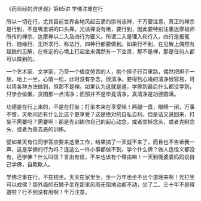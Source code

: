 《药师经的济世观》第65讲 学佛注重在行

所以一切在行，尤其目前世界各地风起云涌的崇尚谈禅，千万要注意，真正的禅宗是行到，不是嘴里讲的口头禅。光谈禅没有用，要行到，因此要特别注重达摩祖师所传的禅宗，达摩禅以二入及四行为要义。所谓二入是理入和行入，四行是报冤行、随缘行、无所求行、称法行，四种行都要做到。如果行不到，在见解上偶然有超脱的见解，在修定的心境上打起坐来偶然有一下空灵，那不是禅，那是任何人都可以做到的。

一个艺术家、文学家，乃至一个极度劳苦的人，挑个担子行百里路，偶然把担子一放，地上一坐，心情一松，此时没有杂念，很清净。要得到心境的清净很容易，可以用各种方法做到，但那不是禅。如果认为这就是道，学佛到最后什么都没学到，只学会偷懒，贪图那一点清净；而那并不是毕竟清净，真清净是功德圆满。

功德是在行上来的，不是在打坐；打坐本来在享受嘛！两腿一盘，眼睛一闭，万事不管，天地问还有什么比这个更享受？这是绝对的自私自利。但是话又说回来，打坐不需要吗？需要啊！那是先训练你自己的起心动念，或者空掉念头，或者克制念头，或者为善去恶的训练。

譬如某天有位同学答应要来这里工作，结果搞了一天就不来了，而且也不告诉我一声，这是学佛的行为吗？连这么一件小事都做不到，学个什么佛？做人连信义都没有，还学佛？什么叫信？言出有信，不来也该有个理由嘛！一天到晚婆婆妈妈说自己学佛，自欺欺人。

学佛注重在行，不在枯坐。天天在家里坐，坐一万年也坐不出个道理来啊！光打坐可以成佛？那外面的石狮子坐在那里风雨无阻地动都不动，坐了二、三十年不是得道啦？行不到没有用啊！千万注意。